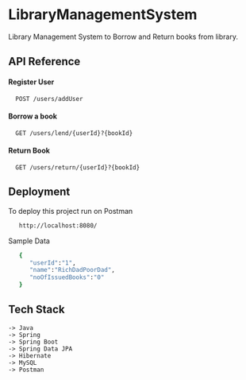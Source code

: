 # LibraryManagementSystem

Library Management System to Borrow and Return books from library.

## API Reference

#### Register User

```http
  POST /users/addUser
```

#### Borrow a book

```http
  GET /users/lend/{userId}?{bookId}
```

#### Return Book

```http
  GET /users/return/{userId}?{bookId}
```






## Deployment

To deploy this project run on Postman

```bash
   http://localhost:8080/
```

Sample Data
```bash
   {  
      "userId":"1",
      "name":"RichDadPoorDad",
      "noOfIssuedBooks":"0"
   }
```


## Tech Stack


    -> Java
    -> Spring
    -> Spring Boot
    -> Spring Data JPA
    -> Hibernate
    -> MySQL
    -> Postman
